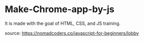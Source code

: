 # Make-Chrome-app-by-js

It is made with the goal of HTML, CSS, and JS training.

source: https://nomadcoders.co/javascript-for-beginners/lobby
